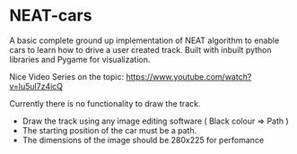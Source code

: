 # NEAT-cars
A basic complete ground up implementation of NEAT algorithm to enable cars to learn how to drive a user created track.
Built with inbuilt python libraries and Pygame for visualization.

Nice Video Series on the topic: https://www.youtube.com/watch?v=lu5ul7z4icQ

Currently there is no functionality to draw the track.
- Draw the track using any image editing software ( Black colour => Path )
- The starting position of the car must be a path.
- The dimensions of the image should be 280x225 for perfomance
